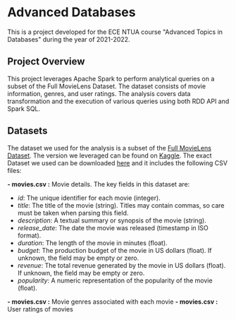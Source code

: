 # Advanced Databases
This is a project developed for the ECE NTUA course "Advanced Topics in Databases" during the year of 2021-2022. 

## Project Overview
This project leverages Apache Spark to perform analytical queries on a subset of the Full MovieLens Dataset. The dataset consists of movie information, genres, and user ratings. The analysis covers data transformation and the execution of various queries using both RDD API and Spark SQL.

## Datasets
The dataset we used for the analysis is a subset of the [Full MovieLens Dataset](https://grouplens.org/datasets/movielens/latest/). The version we leveraged can be found on [Kaggle](https://www.kaggle.com/datasets/rounakbanik/the-movies-dataset). The exact Dataset we used can be downloaded [here](http://www.cslab.ntua.gr/courses/atds/movie_data.tar.gz) and it includes the following CSV files:

**- movies.csv :** Movie details. The key fields in this dataset are:
  - _id_: The unique identifier for each movie (integer).
  - _title_: The title of the movie (string). Titles may contain commas, so care must be taken when parsing this field.
  - _description_: A textual summary or synopsis of the movie (string).
  - _release_date_: The date the movie was released (timestamp in ISO format).
  - _duration_: The length of the movie in minutes (float).
  - _budget_: The production budget of the movie in US dollars (float). If unknown, the field may be empty or zero.
  - _revenue_: The total revenue generated by the movie in US dollars (float). If unknown, the field may be empty or zero.
  - _popularity_: A numeric representation of the popularity of the movie (float).

**- movies.csv :** Movie genres associated with each movie
**- movies.csv :** User ratings of movies
